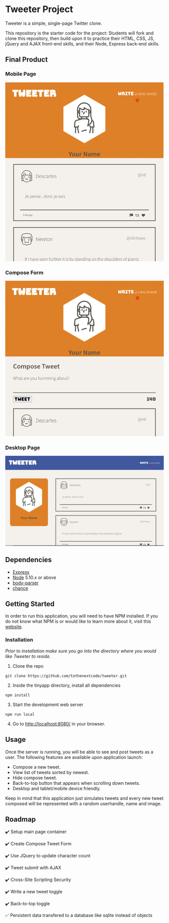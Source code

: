 # Tweeter Project

Tweeter is a simple, single-page Twitter clone.

This repository is the starter code for the project: Students will fork and clone this repository, then build upon it to practice their HTML, CSS, JS, jQuery and AJAX front-end skills, and their Node, Express back-end skills.

## Final Product

### Mobile Page
!["Screenshot of Mobile/Tablet page"](docs/mobile.png)

### Compose Form
!["Screenshot of Compose Tweet"](docs/compose-form.png)

### Desktop Page
!["Screenshot of Desktop page"](docs/desktop.png)

## Dependencies

- [Express](https://www.npmjs.com/package/express)
- [Node](https://docs.npmjs.com/downloading-and-installing-node-js-and-npm#overview) 5.10.x or above
- [body-parser](https://www.npmjs.com/package/body-parser)
- [chance](https://chancejs.com/)

## Getting Started

In order to run this application, you will need to have NPM installed. If you do not know what NPM is or would like to learn more about it, visit this [website](https://docs.npmjs.com/about-npm).

### Installation

_Prior to installation make sure you go into the directory where you would like Tweeter to reside._ 

1. Clone the repo
  ```
  git clone https://github.com/tothenextcode/tweeter.git
  ```
2. Inside the tinyapp directory, install all dependencies
  ```
  npm install
  ```
3. Start the development web server
  ```
  npm run local
  ```
4. Go to <http://localhost:8080/> in your browser.

## Usage

Once the server is running, you will be able to see and post tweets as a user. The following features are available upon application launch:
- Compose a new tweet.
- View list of tweets sorted by newest.
- Hide compose tweet.
- Back-to-top button that appears when scrolling down tweets.
- Desktop and tablet/mobile device friendly.

Keep in mind that this application just simulates tweets and every new tweet composed will be represented with a random userhandle, name and image.

## Roadmap

:heavy_check_mark: Setup main page container

:heavy_check_mark: Create Compose Tweet Form

:heavy_check_mark: Use JQuery to update character count

:heavy_check_mark: Tweet submit with AJAX

:heavy_check_mark: Cross-Site Scripting Security

:heavy_check_mark: Write a new tweet toggle

:heavy_check_mark: Back-to-top toggle

:white_check_mark: Persistent data transfered to a database like sqlite instead of objects